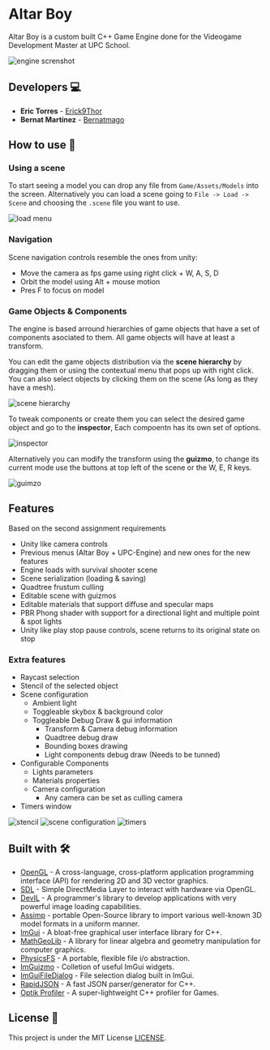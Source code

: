 # Altar Boy
Altar Boy is a custom built C++ Game Engine done for the Videogame Development Master at UPC School.

![engine screnshot](Screenshots/example.PNG)

## Developers 💻

* **Eric Torres** - [Erick9Thor](https://github.com/Erick9Thor)
* **Bernat Martínez** - [Bernatmago](https://github.com/Bernatmago)

## How to use 🔧

### Using a scene
To start seeing a model you can drop any file from ```Game/Assets/Models``` into the screen. Alternatively you can load a scene going to ``` File -> Load -> Scene ``` and choosing the ```.scene``` file you want to use.

![load menu](Screenshots/load_menu.PNG)


### Navigation
Scene navigation controls resemble the ones from unity:
* Move the camera as fps game using right click + W, A, S, D
* Orbit the model using Alt + mouse motion
* Pres F to focus on model

### Game Objects & Components
The engine is based arround hierarchies of game objects that have a set of components asociated to them. All game objects will have at least a transform.

You can edit the game objects distribution via the **scene hierarchy** by dragging them or using the contextual menu that pops up with right click. You can also select objects by clicking them on the scene (As long as they have a mesh).

![scene hierarchy](Screenshots/hierarchy.PNG)

To tweak components or create them you can select the desired game object and go to the **inspector**, Each compoentn has its own set of options.

![inspector](Screenshots/inspector.PNG)

Alternatively you can modify the transform using the **guizmo**, to change its current mode use the buttons at top left of the scene or the W, E, R keys.

![guimzo](Screenshots/guizmo.PNG)

## Features
Based on the second assignment requirements
- Unity like camera controls
- Previous menus (Altar Boy + UPC-Engine) and new ones for the new features
- Engine loads with survival shooter scene
- Scene serialization (loading & saving)
- Quadtree frustum culling
- Editable scene with guizmos
- Editable materials that support diffuse and specular maps
- PBR Phong shader with support for a directional light and multiple point & spot lights
- Unity like play stop pause controls, scene returns to its original state on stop

### Extra features
- Raycast selection
- Stencil of the selected object
- Scene configuration
    - Ambient light
    - Toggleable skybox & background color
    - Toggleable Debug Draw & gui information
        - Transform & Camera debug information
        - Quadtree debug draw
        - Bounding boxes drawing
        - Light components debug draw (Needs to be tunned)
- Configurable Components
    - Lights parameters
    - Materials properties
    - Camera configuration
        - Any camera can be set as culling camera
- Timers window

![stencil](Screenshots/stencil.PNG)
![scene configuration](Screenshots/scene_config.PNG)
![timers](Screenshots/timers.PNG)


## Built with 🛠️

* [OpenGL](https://www.opengl.org//) - A cross-language, cross-platform application programming interface (API) for rendering 2D and 3D vector graphics.
* [SDL](https://www.libsdl.org/) - Simple DirectMedia Layer to interact with hardware via OpenGL.
* [DevIL](http://openil.sourceforge.net/about.php) - A programmer's library to develop applications with very powerful image loading capabilities.
* [Assimp](https://www.assimp.org/) - portable Open-Source library to import various well-known 3D model formats in a uniform manner.
* [ImGui](https://github.com/ocornut/imgui) - A bloat-free graphical user interface library for C++.
* [MathGeoLib](https://github.com/juj/MathGeoLib) - A library for linear algebra and geometry manipulation for computer graphics.
* [PhysicsFS](https://github.com/icculus/physfs) - A portable, flexible file i/o abstraction.
* [ImGuizmo](https://github.com/CedricGuillemet/ImGuizmo) - Colletion of useful ImGui widgets.
* [ImGuiFileDialog](https://github.com/aiekick/ImGuiFileDialog) - File selection dialog built in ImGui.
* [RapidJSON](https://github.com/Tencent/rapidjson/) - A fast JSON parser/generator for C++.
* [Optik Profiler](https://github.com/bombomby/optick) - A super-lightweight C++ profiler for Games.

## License 📄
This project is under the MIT License [LICENSE](LICENSE).

